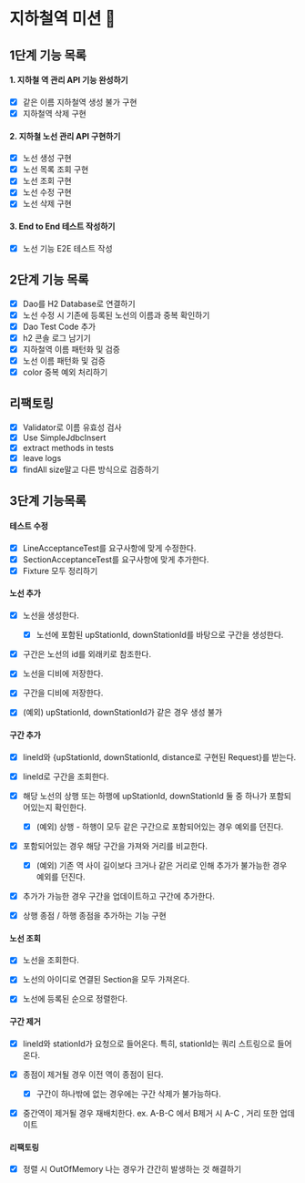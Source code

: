 # 지하철역 미션 🚃

## 1단계 기능 목록

#### 1. 지하철 역 관리 API 기능 완성하기
   - [x] 같은 이름 지하철역 생성 불가 구현
   - [x] 지하철역 삭제 구현

#### 2. 지하철 노선 관리 API 구현하기
   - [x] 노선 생성 구현
   - [x] 노선 목록 조회 구현
   - [x] 노선 조회 구현
   - [x] 노선 수정 구현
   - [x] 노선 삭제 구현
   
#### 3. End to End 테스트 작성하기
   - [x] 노선 기능 E2E 테스트 작성
   
## 2단계 기능 목록
   - [x] Dao를 H2 Database로 연결하기
   - [x] 노선 수정 시 기존에 등록된 노선의 이름과 중복 확인하기 
   - [x] Dao Test Code 추가
   - [x] h2 콘솔 로그 남기기
   - [x] 지하철역 이름 패턴화 및 검증
   - [x] 노선 이름 패턴화 및 검증 
   - [x] color 중복 예외 처리하기

## 리팩토링
   - [x] Validator로 이름 유효성 검사
   - [x] Use SimpleJdbcInsert
   - [x] extract methods in tests
   - [x] leave logs
   - [x] findAll size말고 다른 방식으로 검증하기

## 3단계 기능목록

#### 테스트 수정
- [x] LineAcceptanceTest를 요구사항에 맞게 수정한다.
- [x] SectionAcceptanceTest를 요구사항에 맞게 추가한다.
- [x] Fixture 모두 정리하기

#### 노선 추가
- [x] 노선을 생성한다.
  - [x] 노선에 포함된 upStationId, downStationId를 바탕으로 구간을 생성한다.
- [x] 구간은 노선의 id를 외래키로 참조한다.
- [x] 노선을 디비에 저장한다.
- [x] 구간을 디비에 저장한다.

- [x] (예외) upStationId, downStationId가 같은 경우 생성 불가

#### 구간 추가
- [x] lineId와 {upStationId, downStationId, distance로 구현된 Request}를 받는다.
- [x] lineId로 구간을 조회한다.
- [x] 해당 노선의 상행 또는 하행에 upStationId, downStationId 둘 중 하나가 포함되어있는지 확인한다.
  - [x] (예외) 상행 - 하행이 모두 같은 구간으로 포함되어있는 경우 예외를 던진다.
- [x] 포함되어있는 경우 해당 구간을 가져와 거리를 비교한다. 
  - [x] (예외) 기존 역 사이 길이보다 크거나 같은 거리로 인해 추가가 불가능한 경우 예외를 던진다.
- [x] 추가가 가능한 경우 구간을 업데이트하고 구간에 추가한다.
  
- [x] 상행 종점 / 하행 종점을 추가하는 기능 구현

#### 노선 조회
- [x] 노선을 조회한다.
- [x] 노선의 아이디로 연결된 Section을 모두 가져온다.
  
- [x] 노선에 등록된 순으로 정렬한다.

#### 구간 제거
- [x] lineId와 stationId가 요청으로 들어온다. 특히, stationId는 쿼리 스트링으로 들어온다.
- [x] 종점이 제거될 경우 이전 역이 종점이 된다.
   - [x] 구간이 하나밖에 없는 경우에는 구간 삭제가 불가능하다.
- [x] 중간역이 제거될 경우 재배치한다. ex. A-B-C 에서 B제거 시 A-C , 거리 또한 업데이트


#### 리팩토링
- [x] 정렬 시 OutOfMemory 나는 경우가 간간히 발생하는 것 해결하기